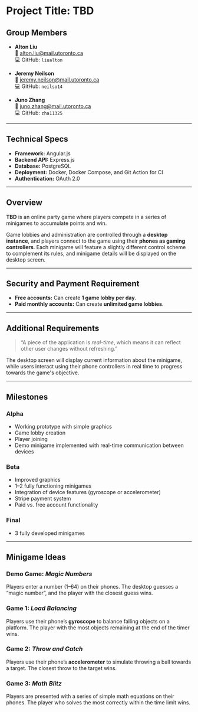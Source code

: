 
# Project Title: TBD

## Group Members
- **Alton Liu**  
  📧 alton.liu@mail.utoronto.ca  
  💻 GitHub: `liualton`

- **Jeremy Neilson**  
  📧 jeremy.neilson@mail.utoronto.ca  
  💻 GitHub: `neilso14`

- **Juno Zhang**  
  📧 juno.zhang@mail.utoronto.ca  
  💻 GitHub: `zha11325`

---

## Technical Specs
- **Framework:** Angular.js  
- **Backend API:** Express.js  
- **Database:** PostgreSQL  
- **Deployment:** Docker, Docker Compose, and Git Action for CI  
- **Authentication:** OAuth 2.0

---

## Overview
**TBD** is an online party game where players compete in a series of minigames to accumulate points and win.

Game lobbies and administration are controlled through a **desktop instance**, and players connect to the game using their **phones as gaming controllers**. Each minigame will feature a slightly different control scheme to complement its rules, and minigame details will be displayed on the desktop screen.

---

## Security and Payment Requirement
- **Free accounts:** Can create **1 game lobby per day**.
- **Paid monthly accounts:** Can create **unlimited game lobbies**.

---

## Additional Requirements
> “A piece of the application is *real-time*, which means it can reflect other user changes without refreshing.”

The desktop screen will display current information about the minigame, while users interact using their phone controllers in real time to progress towards the game's objective.

---

## Milestones

### Alpha
- Working prototype with simple graphics
- Game lobby creation
- Player joining
- Demo minigame implemented with real-time communication between devices

### Beta
- Improved graphics
- 1–2 fully functioning minigames
- Integration of device features (gyroscope or accelerometer)
- Stripe payment system
- Paid vs. free account functionality

### Final
- 3 fully developed minigames

---

## Minigame Ideas

### Demo Game: *Magic Numbers*
Players enter a number (1–64) on their phones. The desktop guesses a “magic number”, and the player with the closest guess wins.

### Game 1: *Load Balancing*
Players use their phone’s **gyroscope** to balance falling objects on a platform. The player with the most objects remaining at the end of the timer wins.

### Game 2: *Throw and Catch*
Players use their phone’s **accelerometer** to simulate throwing a ball towards a target. The closest throw to the target wins.

### Game 3: *Math Blitz*
Players are presented with a series of simple math equations on their phones. The player who solves the most correctly within the time limit wins.
